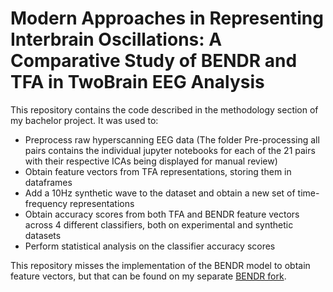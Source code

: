 # Modern Approaches in Representing Inter­brain Oscillations: A Comparative Study of BENDR and TFA in Two­Brain EEG Analysis

This repository contains the code described in the methodology section of my bachelor project. It was used to:
- Preprocess raw hyperscanning EEG data (The folder Pre-processing all pairs contains the individual jupyter notebooks for each of the 21 pairs with their respective ICAs being displayed for manual review)
- Obtain feature vectors from TFA representations, storing them in dataframes
- Add a 10Hz synthetic wave to the dataset and obtain a new set of time-frequency representations
- Obtain accuracy scores from both TFA and BENDR feature vectors across 4 different classifiers, both on experimental and synthetic datasets
- Perform statistical analysis on the classifier accuracy scores

This repository misses the implementation of the BENDR model to obtain feature vectors, but that can be found on my separate [BENDR fork](https://github.com/medonimario/BENDR).

